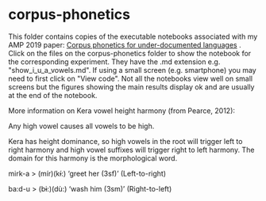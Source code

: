 # corpus-phonetics
This folder contains copies of the executable notebooks associated with my AMP 2019 paper: [Corpus phonetics for under-documented languages](http://journals.linguisticsociety.org/proceedings/index.php/amphonology/article/view/4682/4312) . Click on the files on the corpus-phonetics folder to show the notebook for the corresponding experiment. They have the .md extension e.g. "show_i_u_a_vowels.md". If using a small screen (e.g. smartphone) you may need to first click on "View code". Not all the notebooks view well on small screens but the figures showing the main results display ok and are usually at the end of the notebook.

More information on Kera vowel height harmony (from Pearce, 2012):

Any high vowel causes all vowels to be high.

Kera has height dominance, so high vowels in the root will trigger left to right harmony and 
high vowel suffixes will trigger right to left harmony. The domain for this harmony is the 
morphological word. 

mirk-a > (mír)(kɨ́:) ‘greet her (3sf)’ (Left-to-right) 

ba:d-u > (bɨ:)(dù:) ‘wash him (3sm)’ (Right-to-left) 
